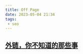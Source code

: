 ```yaml
---
title: Off Page
date: 2023-05-04 21:34
tags:
 - seo
---
```


## [外链，你不知道的那些事](/seo/outer-chain.html)
